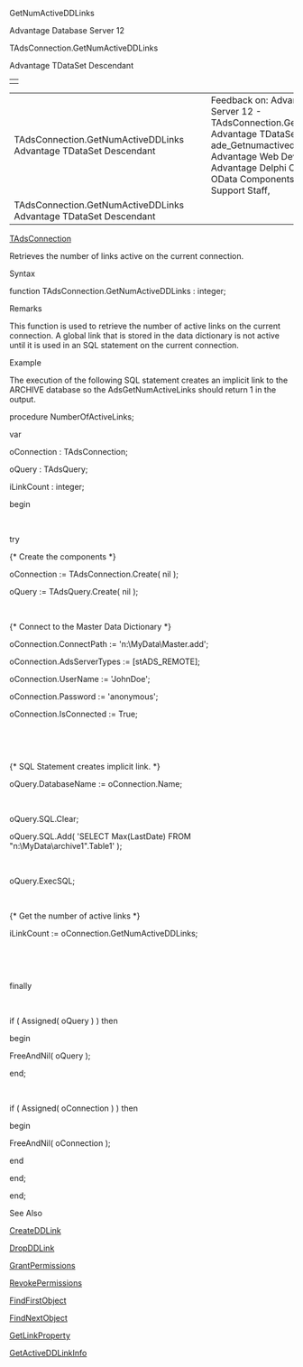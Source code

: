 GetNumActiveDDLinks




Advantage Database Server 12  

TAdsConnection.GetNumActiveDDLinks

Advantage TDataSet Descendant

|  |
| --- |
|  |

|  |  |  |  |  |
| --- | --- | --- | --- | --- |
| TAdsConnection.GetNumActiveDDLinks  Advantage TDataSet Descendant |  |  | Feedback on: Advantage Database Server 12 - TAdsConnection.GetNumActiveDDLinks Advantage TDataSet Descendant ade\_Getnumactiveddlinks\_tadsconnection Advantage Web Development > Advantage Delphi OData Client > Delphi OData Components > TODataSet / Dear Support Staff, |  |
| TAdsConnection.GetNumActiveDDLinks  Advantage TDataSet Descendant |  |  |  |  |

[TAdsConnection](ade_tadsconnection_7.htm)

Retrieves the number of links active on the current connection.

Syntax

function TAdsConnection.GetNumActiveDDLinks : integer;

Remarks

This function is used to retrieve the number of active links on the current connection. A global link that is stored in the data dictionary is not active until it is used in an SQL statement on the current connection.

Example

The execution of the following SQL statement creates an implicit link to the ARCHIVE database so the AdsGetNumActiveLinks should return 1 in the output.

procedure NumberOfActiveLinks;

var

oConnection : TAdsConnection;

oQuery : TAdsQuery;

iLinkCount : integer;

begin

 

try

{\* Create the components \*}

oConnection := TAdsConnection.Create( nil );

oQuery := TAdsQuery.Create( nil );

 

{\* Connect to the Master Data Dictionary \*}

oConnection.ConnectPath := 'n:\MyData\Master.add';

oConnection.AdsServerTypes := [stADS\_REMOTE];

oConnection.UserName := 'JohnDoe';

oConnection.Password := 'anonymous';

oConnection.IsConnected := True;

 

 

{\* SQL Statement creates implicit link. \*}

oQuery.DatabaseName := oConnection.Name;

 

oQuery.SQL.Clear;

oQuery.SQL.Add( 'SELECT Max(LastDate) FROM "n:\MyData\archive1\".Table1' );

 

oQuery.ExecSQL;

 

{\* Get the number of active links \*}

iLinkCount := oConnection.GetNumActiveDDLinks;

 

 

finally

 

if ( Assigned( oQuery ) ) then

begin

FreeAndNil( oQuery );

end;

 

if ( Assigned( oConnection ) ) then

begin

FreeAndNil( oConnection );

end

end;

end;

See Also

[CreateDDLink](ade_createddlink_tadsconnection.htm)

[DropDDLink](ade_dropddlink_tadsconnection.htm)

[GrantPermissions](ade_grantpermissions_tadsdictionary.htm)

[RevokePermissions](ade_revokepermissions_tadsdictionary.htm)

[FindFirstObject](ade_findfirstobject.htm)

[FindNextObject](ade_findnextobject.htm)

[GetLinkProperty](ade_getlinkproperty_tadsdictionary.htm)

[GetActiveDDLinkInfo](ade_getactiveddlinkinfo_tadsconnection.htm)